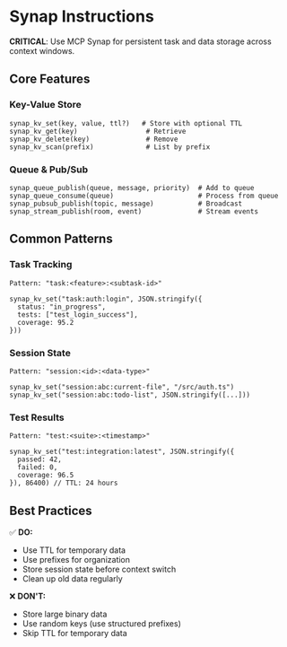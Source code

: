 <!-- SYNAP:START -->
# Synap Instructions

**CRITICAL**: Use MCP Synap for persistent task and data storage across context windows.

## Core Features

### Key-Value Store
```
synap_kv_set(key, value, ttl?)   # Store with optional TTL
synap_kv_get(key)                 # Retrieve  
synap_kv_delete(key)              # Remove
synap_kv_scan(prefix)             # List by prefix
```

### Queue & Pub/Sub
```
synap_queue_publish(queue, message, priority)  # Add to queue
synap_queue_consume(queue)                     # Process from queue
synap_pubsub_publish(topic, message)           # Broadcast
synap_stream_publish(room, event)              # Stream events
```

## Common Patterns

### Task Tracking
```
Pattern: "task:<feature>:<subtask-id>"

synap_kv_set("task:auth:login", JSON.stringify({
  status: "in_progress",
  tests: ["test_login_success"],
  coverage: 95.2
}))
```

### Session State
```
Pattern: "session:<id>:<data-type>"

synap_kv_set("session:abc:current-file", "/src/auth.ts")
synap_kv_set("session:abc:todo-list", JSON.stringify([...]))
```

### Test Results
```
Pattern: "test:<suite>:<timestamp>"

synap_kv_set("test:integration:latest", JSON.stringify({
  passed: 42,
  failed: 0,
  coverage: 96.5
}), 86400) // TTL: 24 hours
```

## Best Practices

✅ **DO:**
- Use TTL for temporary data
- Use prefixes for organization
- Store session state before context switch
- Clean up old data regularly

❌ **DON'T:**
- Store large binary data
- Use random keys (use structured prefixes)
- Skip TTL for temporary data

<!-- SYNAP:END -->
